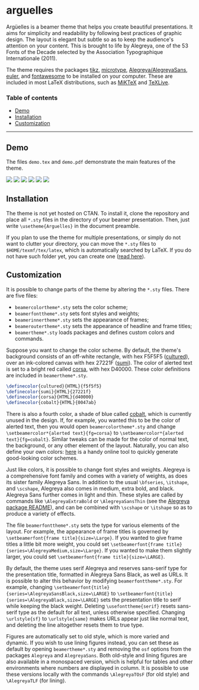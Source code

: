 # arguelles

Argüelles is a beamer theme that helps you create beautiful presentations. It aims for simplicity and readability by following best practices of graphic design. The layout is elegant but subtle so as to keep the audience's attention on your content. This is brought to life by Alegreya, one of the 53 Fonts of the Decade selected by the Association Typographique Internationale (2011).

The theme requires the packages [tikz](https://ctan.org/pkg/pgf), [microtype](https://ctan.org/pkg/microtype), [Alegreya/AlegreyaSans](https://ctan.org/pkg/alegreya), [euler](https://ctan.org/pkg/euler), and [fontawesome](https://ctan.org/pkg/fontawesome) to be installed on your computer. These are included in most LaTeX distributions, such as [MiKTeX](https://ctan.org/pkg/miktex) and [TeXLive](https://ctan.org/pkg/texlive).

### Table of contents

-   [Demo](#demo)
-   [Installation](#installation)
-   [Customization](#customization)

* * *

## Demo

The files `demo.tex` and `demo.pdf` demonstrate the main features of the theme.

![](https://github.com/piazzai/arguelles/blob/master/demo/titlepage.jpg)
![](https://github.com/piazzai/arguelles/blob/master/demo/subtitle.jpg)
![](https://github.com/piazzai/arguelles/blob/master/demo/title.jpg)
![](https://github.com/piazzai/arguelles/blob/master/demo/plain.jpg)
![](https://github.com/piazzai/arguelles/blob/master/demo/standout.jpg)
![](https://github.com/piazzai/arguelles/blob/master/demo/closing.jpg)

## Installation

The theme is not yet hosted on CTAN. To install it, clone the repository and place all `*.sty` files in the directory of your beamer presentation. Then, just write `\usetheme{Arguelles}` in the document preamble.

If you plan to use the theme for multiple presentations, or simply do not want to clutter your directory, you can move the `*.sty` files to `$HOME/texmf/tex/latex`, which is automatically searched by LaTeX. If you do not have such folder yet, you can create one ([read here](https://www.ias.edu/math/computing/faq/local-latex-style-files)).

## Customization

It is possible to change parts of the theme by altering the `*.sty` files. There are five files:

-   `beamercolortheme*.sty` sets the color scheme;
-   `beamerfonttheme*.sty` sets font styles and weights;
-   `beamerinnertheme*.sty` sets the appearance of frames;
-   `beameroutertheme*.sty` sets the appearance of headline and frame titles;
-   `beamertheme*.sty` loads packages and defines custom colors and commands.

Suppose you want to change the color scheme. By default, the theme's background consists of an off-white rectangle, with hex F5F5F5 ([cultured](https://encycolorpedia.com/f5f5f5)), over an ink-colored canvas with hex 27221F ([sumi](https://encycolorpedia.com/27221f)). The color of alerted text is set to a bright red called [corsa](https://encycolorpedia.com/d40000), with hex D40000. These color definitions are included in `beamertheme*.sty`.

```tex
\definecolor{cultured}{HTML}{f5f5f5}
\definecolor{sumi}{HTML}{27221f}
\definecolor{corsa}{HTML}{d40000}
\definecolor{cobalt}{HTML}{0047ab}
```

There is also a fourth color, a shade of blue called [cobalt](https://encycolorpedia.com/0047ab), which is currently unused in the design. If, for example, you wanted this to be the color of alerted text, then you would open `beamercolortheme*.sty` and change `\setbeamercolor*{alerted text}{fg=corsa}` to `\setbeamercolor*{alerted text}{fg=cobalt}`. Similar tweaks can be made for the color of normal text, the background, or any other element of the layout. Naturally, you can also define your own colors: [here](https://coolors.co/generate) is a handy online tool to quickly generate good-looking color schemes.

Just like colors, it is possible to change font styles and weights. Alegreya is a comprehensive font family and comes with a variety of weights, as does its sister family Alegreya Sans. In addition to the usual `\bfseries`, `\itshape`, and `\scshape`, Alegreya also comes in medium, extra bold, and black. Alegreya Sans further comes in light and thin. These styles are called by commands like `\AlegreyaExtraBold` or `\AlegreyaSansThin` (see the [Alegreya package README](https://www.ctan.org/pkg/alegreya)), and can be combined with `\scshape` or `\itshape` so as to produce a variety of effects.

The file `beamerfonttheme*.sty` sets the type for various elements of the layout. For example, the appearance of frame titles is governed by `\setbeamerfont{frame title}{size=\Large}`. If you wanted to give frame titles a little bit more weight, you could set `\setbeamerfont{frame title}{series=\AlegreyaMedium,size=\Large}`. If you wanted to make them slightly larger, you could set `\setbeamerfont{frame title}{size=\LARGE}`.

By default, the theme uses serif Alegreya and reserves sans-serif type for the presentation title, formatted in Alegreya Sans Black, as well as URLs. It is possible to alter this behavior by modifying `beamerfonttheme*.sty`. For example, changing `\setbeamerfont{title}{series=\AlegreyaSansBlack,size=\LARGE}` to `\setbeamerfont{title}{series=\AlegreyaBlack,size=\LARGE}` sets the presentation title to serif while keeping the black weight. Deleting `\usefonttheme{serif}` resets sans-serif type as the default for all text, unless otherwise specified. Changing `\urlstyle{sf}` to `\urlstyle{same}` makes URLs appear just like normal text, and deleting the line altogether resets them to true type.

Figures are automatically set to old style, which is more varied and dynamic. If you wish to use lining figures instead, you can set these as default by opening `beamertheme*.sty` and removing the `osf` options from the packages `Alegreya` and `AlegreyaSans`. Both old-style and lining figures are also available in a monospaced version, which is helpful for tables and other environments where numbers are displayed in column. It is possible to use these versions locally with the commands `\AlegreyaTOsF` (for old style) and `\AlegreyaTLF` (for lining).
